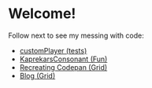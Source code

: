 <h1> Welcome! </h1>
<p> Follow next to see my messing with code: </p>
<ul>
  <li> <a href = "https://mironoart.github.io/customPlayer/customPlayer.html"> customPlayer (tests) </a> </li>
  <li> <a href = "https://mironoart.github.io/kaprekarConsonant/kaprekarConsonant.html"> KaprekarsConsonant (Fun) </a> </li>
  <li> <a href = "https://mironoart.github.io/Codepen/codepen.html"> Recreating Codepan (Grid) </a> </li>
  <li> <a href = "https://mironoart.github.io/Responsive%20Blog/Responsive%20Blog.html"> Blog (Grid) </a> </li>
</ul>
 
 
